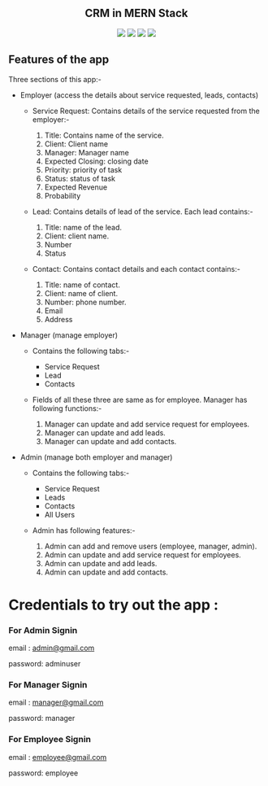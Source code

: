 <p align="center">
  <h2 align="center"> CRM in MERN Stack</h2>
</p>

<p align="center">
<img src="https://img.shields.io/badge/language-React-blue?style=for-the-badge">
<img src="https://img.shields.io/badge/language-MongoDB-blue?style=for-the-badge">
<img src="https://img.shields.io/badge/language-Express-blue?style=for-the-badge">
<img src="https://img.shields.io/badge/language-Nodejs-blue?style=for-the-badge">  
 </p>

## Features of the app

Three sections of this app:-

- Employer (access the details about service requested, leads, contacts)

  - Service Request:
    Contains details of the service requested from the employer:-

    1. Title: Contains name of the service.
    2. Client: Client name
    3. Manager: Manager name
    4. Expected Closing: closing date
    5. Priority: priority of task
    6. Status: status of task
    7. Expected Revenue
    8. Probability

  - Lead:
    Contains details of lead of the service. Each lead contains:-

    1. Title: name of the lead.
    2. Client: client name.
    3. Number
    4. Status

  - Contact:
    Contains contact details and each contact contains:-
    1. Title: name of contact.
    2. Client: name of client.
    3. Number: phone number.
    4. Email
    5. Address

- Manager (manage employer)

  - Contains the following tabs:-

    - Service Request
    - Lead
    - Contacts

  - Fields of all these three are same as for employee. Manager has following functions:-
    1. Manager can update and add service request for employees.
    2. Manager can update and add leads.
    3. Manager can update and add contacts.

- Admin (manage both employer and manager)

  - Contains the following tabs:-

    - Service Request
    - Leads
    - Contacts
    - All Users

  - Admin has following features:-
    1. Admin can add and remove users (employee, manager, admin).
    2. Admin can update and add service request for employees.
    3. Admin can update and add leads.
    4. Admin can update and add contacts.

# Credentials to try out the app :

### For Admin Signin

email : admin@gmail.com

password: adminuser

### For Manager Signin

email : manager@gmail.com

password: manager

### For Employee Signin

email : employee@gmail.com

password: employee
